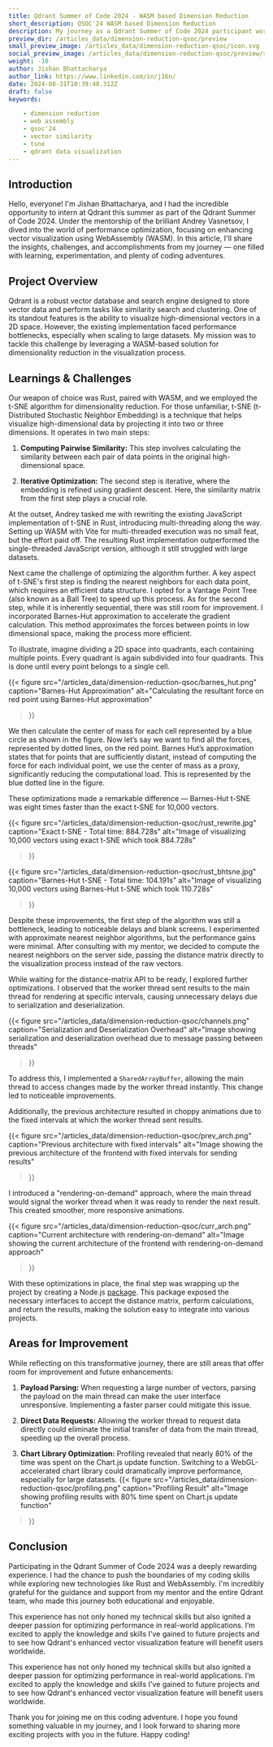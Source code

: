 ```yaml
---
title: Qdrant Summer of Code 2024 - WASM based Dimension Reduction
short_description: QSOC'24 WASM based Dimension Reduction
description: My journey as a Qdrant Summer of Code 2024 participant working on enhancing vector visualization using WebAssembly (WASM) based dimension reduction.
preview_dir: /articles_data/dimension-reduction-qsoc/preview
small_preview_image: /articles_data/dimension-reduction-qsoc/icon.svg
social_preview_image: /articles_data/dimension-reduction-qsoc/preview/social_preview.jpg
weight: -10
author: Jishan Bhattacharya
author_link: https://www.linkedin.com/in/j16n/
date: 2024-08-31T10:39:48.312Z
draft: false
keywords:

    - dimension reduction
    - web assembly
    - qsoc'24
    - vector similarity
    - tsne
    - qdrant data visualization
---
```




## Introduction

Hello, everyone! I'm Jishan Bhattacharya, and I had the incredible opportunity to intern at Qdrant this summer as part of the Qdrant Summer of Code 2024. Under the mentorship of the brilliant Andrey Vasnetsov, I dived into the world of performance optimization, focusing on enhancing vector visualization using WebAssembly (WASM). In this article, I'll share the insights, challenges, and accomplishments from my journey — one filled with learning, experimentation, and plenty of coding adventures.


## Project Overview

Qdrant is a robust vector database and search engine designed to store vector data and perform tasks like similarity search and clustering. One of its standout features is the ability to visualize high-dimensional vectors in a 2D space. However, the existing implementation faced performance bottlenecks, especially when scaling to large datasets. My mission was to tackle this challenge by leveraging a WASM-based solution for dimensionality reduction in the visualization process.


## Learnings & Challenges

Our weapon of choice was Rust, paired with WASM, and we employed the t-SNE algorithm for dimensionality reduction. For those unfamiliar, t-SNE (t-Distributed Stochastic Neighbor Embedding) is a technique that helps visualize high-dimensional data by projecting it into two or three dimensions. It operates in two main steps:

1. **Computing Pairwise Similarity:** This step involves calculating the similarity between each pair of data points in the original high-dimensional space.

2. **Iterative Optimization:** The second step is iterative, where the embedding is refined using gradient descent. Here, the similarity matrix from the first step plays a crucial role.

At the outset, Andrey tasked me with rewriting the existing JavaScript implementation of t-SNE in Rust, introducing multi-threading along the way. Setting up WASM with Vite for multi-threaded execution was no small feat, but the effort paid off. The resulting Rust implementation outperformed the single-threaded JavaScript version, although it still struggled with large datasets.

Next came the challenge of optimizing the algorithm further. A key aspect of t-SNE's first step is finding the nearest neighbors for each data point, which requires an efficient data structure. I opted for a Vantage Point Tree (also known as a Ball Tree) to speed up this process. As for the second step, while it is inherently sequential, there was still room for improvement. I incorporated Barnes-Hut approximation to accelerate the gradient calculation. This method approximates the forces between points in low dimensional space, making the process more efficient.

To illustrate, imagine dividing a 2D space into quadrants, each containing multiple points. Every quadrant is again subdivided into four quadrants. This is done until every point belongs to a single cell.

{{< figure 
    src="/articles_data/dimension-reduction-qsoc/barnes_hut.png" 
    caption="Barnes-Hut Approximation" 
    alt="Calculating the resultant force on red point using Barnes-Hut approximation" 
>}}

We then calculate the center of mass for each cell represented by a blue circle as shown in the figure. Now let’s say we want to find all the forces, represented by dotted lines, on the red point. Barnes Hut’s approximation states that for points that are sufficiently distant, instead of computing the force for each individual point, we use the center of mass as a proxy, significantly reducing the computational load. This is represented by the blue dotted line in the figure.

These optimizations made a remarkable difference — Barnes-Hut t-SNE was eight times faster than the exact t-SNE for 10,000 vectors.

{{< figure 
    src="/articles_data/dimension-reduction-qsoc/rust_rewrite.jpg" 
    caption="Exact t-SNE - Total time: 884.728s" 
    alt="Image of visualizing 10,000 vectors using exact t-SNE which took 884.728s" 
>}}

{{< figure 
    src="/articles_data/dimension-reduction-qsoc/rust_bhtsne.jpg" 
    caption="Barnes-Hut t-SNE - Total time: 104.191s" 
    alt="Image of visualizing 10,000 vectors using Barnes-Hut t-SNE which took 110.728s" 
>}}

Despite these improvements, the first step of the algorithm was still a bottleneck, leading to noticeable delays and blank screens. I experimented with approximate nearest neighbor algorithms, but the performance gains were minimal. After consulting with my mentor, we decided to compute the nearest neighbors on the server side, passing the distance matrix directly to the visualization process instead of the raw vectors.

While waiting for the distance-matrix API to be ready, I explored further optimizations. I observed that the worker thread sent results to the main thread for rendering at specific intervals, causing unnecessary delays due to serialization and deserialization.

{{< figure 
    src="/articles_data/dimension-reduction-qsoc/channels.png" 
    caption="Serialization and Deserialization Overhead" 
    alt="Image showing serialization and deserialization overhead due to message passing between threads" 
>}}

To address this, I implemented a `SharedArrayBuffer`, allowing the main thread to access changes made by the worker thread instantly. This change led to noticeable improvements.

Additionally, the previous architecture resulted in choppy animations due to the fixed intervals at which the worker thread sent results.

{{< figure 
    src="/articles_data/dimension-reduction-qsoc/prev_arch.png" 
    caption="Previous architecture with fixed intervals" 
    alt="Image showing the previous architecture of the frontend with fixed intervals for sending results" 
>}}

I introduced a "rendering-on-demand" approach, where the main thread would signal the worker thread when it was ready to render the next result. This created smoother, more responsive animations.

{{< figure 
    src="/articles_data/dimension-reduction-qsoc/curr_arch.png" 
    caption="Current architecture with rendering-on-demand"
    alt="Image showing the current architecture of the frontend with rendering-on-demand approach"
>}}

With these optimizations in place, the final step was wrapping up the project by creating a Node.js [package](https://www.npmjs.com/package/wasm-dist-bhtsne). This package exposed the necessary interfaces to accept the distance matrix, perform calculations, and return the results, making the solution easy to integrate into various projects.


## Areas for Improvement

While reflecting on this transformative journey, there are still areas that offer room for improvement and future enhancements:

1. **Payload Parsing:** When requesting a large number of vectors, parsing the payload on the main thread can make the user interface unresponsive. Implementing a faster parser could mitigate this issue.

2. **Direct Data Requests:** Allowing the worker thread to request data directly could eliminate the initial transfer of data from the main thread, speeding up the overall process.

3. **Chart Library Optimization:** Profiling revealed that nearly 80% of the time was spent on the Chart.js update function. Switching to a WebGL-accelerated chart library could dramatically improve performance, especially for large datasets.
{{< figure 
    src="/articles_data/dimension-reduction-qsoc/profiling.png" 
    caption="Profiling Result" 
    alt="Image showing profiling results with 80% time spent on Chart.js update function" 
>}}


## Conclusion

Participating in the Qdrant Summer of Code 2024 was a deeply rewarding experience. I had the chance to push the boundaries of my coding skills while exploring new technologies like Rust and WebAssembly. I'm incredibly grateful for the guidance and support from my mentor and the entire Qdrant team, who made this journey both educational and enjoyable.

This experience has not only honed my technical skills but also ignited a deeper passion for optimizing performance in real-world applications. I’m excited to apply the knowledge and skills I've gained to future projects and to see how Qdrant's enhanced vector visualization feature will benefit users worldwide.

This experience has not only honed my technical skills but also ignited a deeper passion for optimizing performance in real-world applications. I’m excited to apply the knowledge and skills I've gained to future projects and to see how Qdrant's enhanced vector visualization feature will benefit users worldwide.

Thank you for joining me on this coding adventure. I hope you found something valuable in my journey, and I look forward to sharing more exciting projects with you in the future. Happy coding!